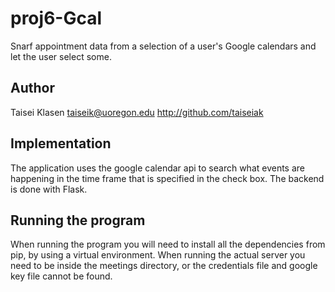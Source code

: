 # proj6-Gcal
Snarf appointment data from a selection of a user's Google calendars and
let the user select some.

## Author

Taisei Klasen taiseik@uoregon.edu http://github.com/taiseiak

## Implementation

The application uses the google calendar api to search what events
are happening in the time frame that is specified in the check box.
The backend is done with Flask.

## Running the program

When running the program you will need to install all the dependencies
from pip, by using a virtual environment. When running the actual server
you need to be inside the meetings directory, or the credentials file
and google key file cannot be found.